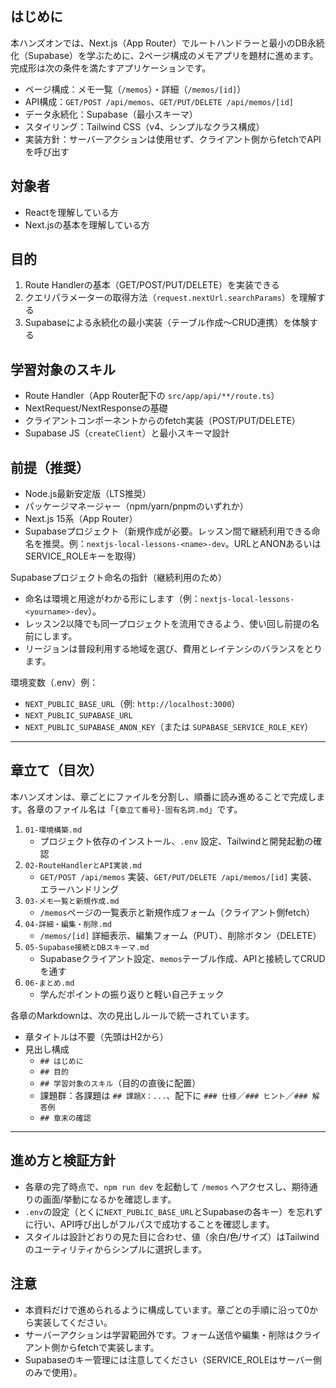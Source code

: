 ## はじめに

本ハンズオンでは、Next.js（App Router）でルートハンドラーと最小のDB永続化（Supabase）を学ぶために、2ページ構成のメモアプリを題材に進めます。完成形は次の条件を満たすアプリケーションです。

- ページ構成：メモ一覧（`/memos`）・詳細（`/memos/[id]`）
- API構成：`GET/POST /api/memos`、`GET/PUT/DELETE /api/memos/[id]`
- データ永続化：Supabase（最小スキーマ）
- スタイリング：Tailwind CSS（v4、シンプルなクラス構成）
- 実装方針：サーバーアクションは使用せず、クライアント側からfetchでAPIを呼び出す

## 対象者

- Reactを理解している方
- Next.jsの基本を理解している方

## 目的

1. Route Handlerの基本（GET/POST/PUT/DELETE）を実装できる
2. クエリパラメーターの取得方法（`request.nextUrl.searchParams`）を理解する
3. Supabaseによる永続化の最小実装（テーブル作成〜CRUD連携）を体験する

## 学習対象のスキル

- Route Handler（App Router配下の `src/app/api/**/route.ts`）
- NextRequest/NextResponseの基礎
- クライアントコンポーネントからのfetch実装（POST/PUT/DELETE）
- Supabase JS（`createClient`）と最小スキーマ設計

## 前提（推奨）

- Node.js最新安定版（LTS推奨）
- パッケージマネージャー（npm/yarn/pnpmのいずれか）
- Next.js 15系（App Router）
- Supabaseプロジェクト（新規作成が必要。レッスン間で継続利用できる命名を推奨。例：`nextjs-local-lessons-<name>-dev`。URLとANONあるいはSERVICE_ROLEキーを取得）

Supabaseプロジェクト命名の指針（継続利用のため）

- 命名は環境と用途がわかる形にします（例：`nextjs-local-lessons-<yourname>-dev`）。
- レッスン2以降でも同一プロジェクトを流用できるよう、使い回し前提の名前にします。
- リージョンは普段利用する地域を選び、費用とレイテンシのバランスをとります。

環境変数（.env）例：

- `NEXT_PUBLIC_BASE_URL`（例: `http://localhost:3000`）
- `NEXT_PUBLIC_SUPABASE_URL`
- `NEXT_PUBLIC_SUPABASE_ANON_KEY`（または `SUPABASE_SERVICE_ROLE_KEY`）

---

## 章立て（目次）

本ハンズオンは、章ごとにファイルを分割し、順番に読み進めることで完成します。各章のファイル名は「`{章立て番号}-固有名詞.md`」です。

1. `01-環境構築.md`
   - プロジェクト依存のインストール、`.env` 設定、Tailwindと開発起動の確認
2. `02-RouteHandlerとAPI実装.md`
   - `GET/POST /api/memos` 実装、`GET/PUT/DELETE /api/memos/[id]` 実装、エラーハンドリング
3. `03-メモ一覧と新規作成.md`
   - `/memos`ページの一覧表示と新規作成フォーム（クライアント側fetch）
4. `04-詳細・編集・削除.md`
   - `/memos/[id]` 詳細表示、編集フォーム（PUT）、削除ボタン（DELETE）
5. `05-Supabase接続とDBスキーマ.md`
   - Supabaseクライアント設定、`memos`テーブル作成、APIと接続してCRUDを通す
6. `06-まとめ.md`
   - 学んだポイントの振り返りと軽い自己チェック

各章のMarkdownは、次の見出しルールで統一されています。

- 章タイトルは不要（先頭はH2から）
- 見出し構成
  - `## はじめに`
  - `## 目的`
  - `## 学習対象のスキル`（目的の直後に配置）
  - 課題群：各課題は `## 課題X：...`、配下に `### 仕様`／`### ヒント`／`### 解答例`
  - `## 章末の確認`

---

## 進め方と検証方針

- 各章の完了時点で、`npm run dev` を起動して `/memos` へアクセスし、期待通りの画面/挙動になるかを確認します。
- `.env`の設定（とくに`NEXT_PUBLIC_BASE_URL`とSupabaseの各キー）を忘れずに行い、API呼び出しがフルパスで成功することを確認します。
- スタイルは設計どおりの見た目に合わせ、値（余白/色/サイズ）はTailwindのユーティリティからシンプルに選択します。

## 注意

- 本資料だけで進められるように構成しています。章ごとの手順に沿って0から実装してください。
- サーバーアクションは学習範囲外です。フォーム送信や編集・削除はクライアント側からfetchで実装します。
- Supabaseのキー管理には注意してください（SERVICE_ROLEはサーバー側のみで使用）。
